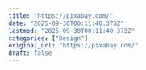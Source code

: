 ```yaml
---
title: "https://pixabay.com/"
date: "2025-09-30T00:11:40.373Z"
lastmod: "2025-09-30T00:11:40.373Z"
categories: ["Design"]
original_url: "https://pixabay.com/"
draft: false
---
```

